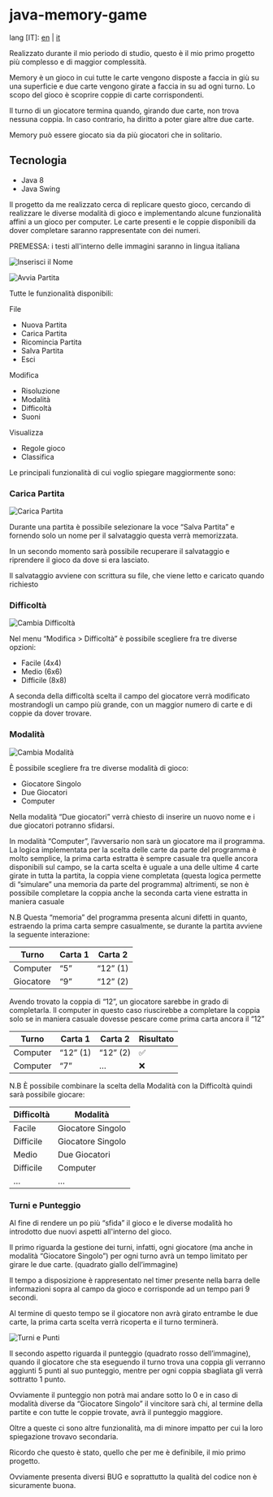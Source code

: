# java-memory-game

lang [IT]: [en](https://github.com/fpetranzan/java-memory-game/blob/master/README.md) | [it](https://github.com/fpetranzan/java-memory-game/blob/master/README_it.md)

Realizzato durante il mio periodo di studio, questo è il mio primo progetto più complesso e di maggior complessità.

Memory è un gioco in cui tutte le carte vengono disposte a faccia in giù su una superficie e due carte vengono girate a faccia in su ad ogni turno. Lo scopo del gioco è scoprire coppie di carte corrispondenti.

Il turno di un giocatore termina quando, girando due carte, non trova nessuna coppia. In caso contrario, ha diritto a poter giare altre due carte.

Memory può essere giocato sia da più giocatori che in solitario.

## Tecnologia

- Java 8
- Java Swing

Il progetto da me realizzato cerca di replicare questo gioco, cercando di realizzare le diverse modalità di gioco e implementando alcune funzionalità affini a un gioco per computer. Le carte presenti e le coppie disponibili da dover completare saranno rappresentate con dei numeri.

PREMESSA: i testi all'interno delle immagini saranno in lingua italiana

![Inserisci il Nome](https://github.com/fpetranzan/assets/eda1aae9-62a3-46b7-b3d4-7f76fa8c4248)

![Avvia Partita](https://github.com/user-attachments/assets/99f224f1-aa55-450b-b4c3-1acc2f5484e5)

Tutte le funzionalità disponibili:

File

- Nuova Partita
- Carica Partita
- Ricomincia Partita
- Salva Partita
- Esci

Modifica

- Risoluzione
- Modalità
- Difficoltà
- Suoni

Visualizza

- Regole gioco
- Classifica

Le principali funzionalità di cui voglio spiegare maggiormente sono:

### Carica Partita

![Carica Partita](https://github.com/user-attachments/assets/c58d8e58-7223-4243-a811-affc769e4f3f)

Durante una partita è possibile selezionare la voce “Salva Partita” e fornendo solo un nome per il salvataggio questa verrà memorizzata.

In un secondo momento sarà possibile recuperare il salvataggio e riprendere il gioco da dove si era lasciato.

Il salvataggio avviene con scrittura su file, che viene letto e caricato quando richiesto

### Difficoltà

![Cambia Difficoltà](https://github.com/user-attachments/assets/3a6fba2a-cf0d-4dfd-a068-2add9b321c32)

Nel menu “Modifica > Difficoltà” è possibile scegliere fra tre diverse opzioni:

- Facile (4x4)
- Medio (6x6)
- Difficile (8x8)

A seconda della difficoltà scelta il campo del giocatore verrà modificato mostrandogli un campo più grande, con un maggior numero di carte e di coppie da dover trovare.

### Modalità

![Cambia Modalità](https://github.com/user-attachments/assets/f8b8fe59-ee87-46b4-bd4a-0a3a2a2ffeb6)

È possibile scegliere fra tre diverse modalità di gioco:

- Giocatore Singolo
- Due Giocatori
- Computer

Nella modalità “Due giocatori” verrà chiesto di inserire un nuovo nome e i due giocatori potranno sfidarsi.

In modalità “Computer”, l’avversario non sarà un giocatore ma il programma. La logica implementata per la scelta delle carte da parte del programma è molto semplice, la prima carta estratta è sempre casuale tra quelle ancora disponibili sul campo, se la carta scelta è uguale a una delle ultime 4 carte girate in tutta la partita, la coppia viene completata (questa logica permette di “simulare” una memoria da parte del programma) altrimenti, se non è possibile completare la coppia anche la seconda carta viene estratta in maniera casuale

N.B Questa “memoria” del programma presenta alcuni difetti in quanto, estraendo la prima carta sempre casualmente, se durante la partita avviene la seguente interazione:

| Turno | Carta 1 | Carta 2 |
| --- | --- | --- |
| Computer | “5” | “12” (1) |
| Giocatore | “9” | “12” (2) |

Avendo trovato la coppia di “12”, un giocatore sarebbe in grado di completarla. Il computer in questo caso riuscirebbe a completare la coppia solo se in maniera casuale dovesse pescare come prima carta ancora il “12”

| Turno | Carta 1 | Carta 2 | Risultato |
| --- | --- | --- | --- |
| Computer | “12” (1) | “12” (2) | ✅ |
| Computer | “7” | … | ❌ |

N.B È possibile combinare la scelta della Modalità con la Difficoltà quindi sarà possibile giocare:

| Difficoltà | Modalità |
| --- | --- |
| Facile | Giocatore Singolo |
| Difficile | Giocatore Singolo |
| Medio | Due Giocatori |
| Difficile | Computer |
| … | … |

### Turni e Punteggio

Al fine di rendere un po più “sfida” il gioco e le diverse modalità ho introdotto due nuovi aspetti all'interno del gioco.

Il primo riguarda la gestione dei turni, infatti, ogni giocatore (ma anche in modalità “Giocatore Singolo”) per ogni turno avrà un tempo limitato per girare le due carte. (quadrato giallo dell’immagine)

Il tempo a disposizione è rappresentato nel timer presente nella barra delle informazioni sopra al campo da gioco e corrisponde ad un tempo pari 9 secondi.

Al termine di questo tempo se il giocatore non avrà girato entrambe le due carte, la prima carta scelta verrà ricoperta e il turno terminerà.

![Turni e Punti](https://github.com/user-attachments/assets/e1f4110c-2d11-462a-804e-1e4d8ef16d06)

Il secondo aspetto riguarda il punteggio (quadrato rosso dell’immagine), quando il giocatore che sta eseguendo il turno trova una coppia gli verranno aggiunti 5 punti al suo punteggio, mentre per ogni coppia sbagliata gli verrà sottratto 1 punto.

Ovviamente il punteggio non potrà mai andare sotto lo 0 e in caso di modalità diverse da “Giocatore Singolo” il vincitore sarà chi, al termine della partite e con tutte le coppie trovate, avrà il punteggio maggiore.

Oltre a queste ci sono altre funzionalità, ma di minore impatto per cui la loro spiegazione trovavo secondaria.

Ricordo che questo è stato, quello che per me è definibile, il mio primo progetto.

Ovviamente presenta diversi BUG e soprattutto la qualità del codice non è sicuramente buona.